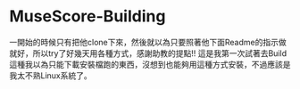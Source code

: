 # MuseScore-Building

一開始的時候只有把他clone下來，然後就以為只要照著他下面Readme的指示做就好，所以try了好幾天用各種方式，感謝助教的提點!!
這是我第一次試著去Build這種我以為只能下載安裝檔跑的東西，沒想到也能夠用這種方式安裝，不過應該是我太不熟Linux系統了。
